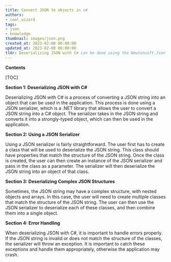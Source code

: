 ```yaml
---
title: Convert JSON to objects in c#
authors:
- cool_wizard
tags:
- json
- knowledge
thumbnail: images/json.png
created_at: 2023-02-08 00:00:00
updated_at: 2023-02-08 00:00:00
tldr: Deserializing JSON with C# can be done using the Newtonsoft.Json library.
---
```


**Contents**

[TOC]

**Section 1: Deserializing JSON with C#**

Deserializing JSON with C# is a process of converting a JSON string into an object that can be used in the application. This process is done using a JSON serializer, which is a .NET library that allows the user to convert a JSON string into a C# object. The serializer takes in the JSON string and converts it into a strongly-typed object, which can then be used in the application.

**Section 2: Using a JSON Serializer**

Using a JSON serializer is fairly straightforward. The user first has to create a class that will be used to deserialize the JSON string. This class should have properties that match the structure of the JSON string. Once the class is created, the user can then create an instance of the JSON serializer and pass in the class as a parameter. The serializer will then deserialize the JSON string into an object of that class.

**Section 3: Deserializing Complex JSON Structures**

Sometimes, the JSON string may have a complex structure, with nested objects and arrays. In this case, the user will need to create multiple classes that match the structure of the JSON string. The user can then use the JSON serializer to deserialize each of these classes, and then combine them into a single object.

**Section 4: Error Handling**

When deserializing JSON with C#, it is important to handle errors properly. If the JSON string is invalid or does not match the structure of the classes, the serializer will throw an exception. It is important to catch these exceptions and handle them appropriately, otherwise the application may crash.

